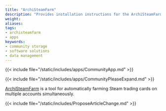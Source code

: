 ```yaml
---
title: "ArchiSteamFarm"
description: "Provides installation instructions for the ArchiSteamFarm application in TrueNAS."
weight: 
aliases:
tags:
- archisteamfarm
- apps
keywords:
- community storage
- software solutions
- data management
---
```


{{< include file="/static/includes/apps/CommunityApp.md" >}}

{{< include file="/static/includes/apps/CommunityPleaseExpand.md" >}}

<a href="https://github.com/JustArchiNET/ArchiSteamFarm">ArchiSteamFarm</a> is a tool for automatically farming Steam trading cards on multiple accounts simultaneously.

{{< include file="/static/includes/ProposeArticleChange.md" >}}
